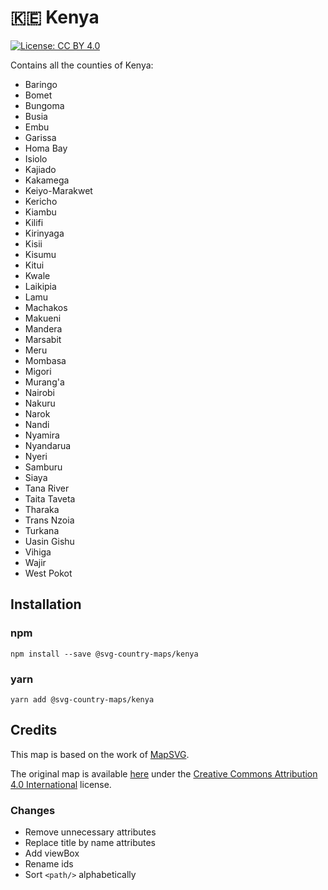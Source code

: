 # 🇰🇪 Kenya

[![License: CC BY 4.0](https://img.shields.io/badge/License-CC%20BY%204.0-blue.svg)](https://creativecommons.org/licenses/by/4.0/)

Contains all the counties of Kenya:
* Baringo
* Bomet
* Bungoma
* Busia
* Embu
* Garissa
* Homa Bay
* Isiolo
* Kajiado
* Kakamega
* Keiyo-Marakwet
* Kericho
* Kiambu
* Kilifi
* Kirinyaga
* Kisii
* Kisumu
* Kitui
* Kwale
* Laikipia
* Lamu
* Machakos
* Makueni
* Mandera
* Marsabit
* Meru
* Mombasa
* Migori
* Murang'a
* Nairobi
* Nakuru
* Narok
* Nandi
* Nyamira
* Nyandarua
* Nyeri
* Samburu
* Siaya
* Tana River
* Taita Taveta
* Tharaka
* Trans Nzoia
* Turkana
* Uasin Gishu
* Vihiga
* Wajir
* West Pokot

## Installation

### npm

`npm install --save @svg-country-maps/kenya`

### yarn

`yarn add @svg-country-maps/kenya`

## Credits

This map is based on the work of [MapSVG](https://mapsvg.com).

The original map is available [here](https://mapsvg.com/maps/kenya) under the [Creative Commons Attribution 4.0 International](https://creativecommons.org/licenses/by/4.0/) license.

### Changes

* Remove unnecessary attributes
* Replace title by name attributes
* Add viewBox
* Rename ids
* Sort `<path/>` alphabetically
